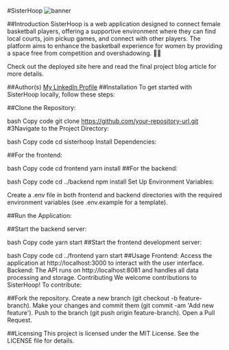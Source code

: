 #SisterHoop
![banner](https://github.com/user-attachments/assets/565b0852-1616-43dd-b26a-096a4d6db5cd)

##Introduction
SisterHoop is a web application designed to connect female basketball players, offering a supportive environment where they can find local courts, join pickup games, and connect with other players. The platform aims to enhance the basketball experience for women by providing a space free from competition and overshadowing. 🚀🏀

Check out the deployed site here and read the final project blog article for more details.

##Author(s)
[My LinkedIn Profile](https://www.linkedin.com/in/abayo-akinyi/)
##Installation
To get started with SisterHoop locally, follow these steps:

##Clone the Repository:

bash
Copy code
git clone https://github.com/your-repository-url.git
#3Navigate to the Project Directory:

bash
Copy code
cd sisterhoop
Install Dependencies:

##For the frontend:

bash
Copy code
cd frontend
yarn install
##For the backend:

bash
Copy code
cd ../backend
npm install
Set Up Environment Variables:

Create a .env file in both frontend and backend directories with the required environment variables (see .env.example for a template).

##Run the Application:

##Start the backend server:

bash
Copy code
yarn start
##Start the frontend development server:

bash
Copy code
cd ../frontend
yarn start
##Usage
Frontend: Access the application at http://localhost:3000 to interact with the user interface.
Backend: The API runs on http://localhost:8081 and handles all data processing and storage.
Contributing
We welcome contributions to SisterHoop! To contribute:

##Fork the repository.
Create a new branch (git checkout -b feature-branch).
Make your changes and commit them (git commit -am 'Add new feature').
Push to the branch (git push origin feature-branch).
Open a Pull Request.

##Licensing
This project is licensed under the MIT License. See the LICENSE file for details.

